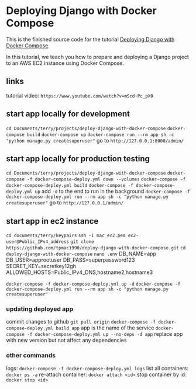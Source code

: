 # Deploying Django with Docker Compose

This is the finished source code for the tutorial [Deploying Django with Docker Compose](https://londonappdeveloper.com/deploying-django-with-docker-compose/).

In this tutorial, we teach you how to prepare and deploying a Django project to an AWS EC2 instance using Docker Compose.

## links
tutorial video: `https://www.youtube.com/watch?v=mScd-Pc_pX0`

## start app locally for development
`cd Documents/terry/projects/deploy-django-with-docker-compose`
`docker-compose build`
`docker-compose up`
`docker-compose run --rm app sh -c "python manage.py createsuperuser"`
go to `http://127.0.0.1:8000/admin/`

## start app locally for production testing
`cd Documents/terry/projects/deploy-django-with-docker-compose`
`docker-compose -f docker-compose-deploy.yml down --volumes`
`docker-compose -f docker-compose-deploy.yml build`
`docker-compose -f docker-compose-deploy.yml up` add `-d` to the end to run in the background
`docker-compose -f docker-compose-deploy.yml run --rm app sh -c "python manage.py createsuperuser"`
go to `http://127.0.0.1/admin/`

## start app in ec2 instance
`cd documents/terry/keypairs`
`ssh -i mac_ec2.pem ec2-user@Public_IPv4_address`
`git clone https://github.com/tpmac1990/deploy-django-with-docker-compose.git`
`cd deploy-django-with-docker-compose`
`nano .env`
DB_NAME=app   
DB_USER=approotuser
DB_PASS=superpassword123
SECRET_KEY=secretkey12gh
ALLOWED_HOSTS=Public_IPv4_DNS,hostname2,hostname3

`docker-compose -f docker-compose-deploy.yml up -d`
`docker-compose -f docker-compose-deploy.yml run --rm app sh -c "python manage.py createsuperuser"`

### updating deployed app
commit changes to github
`git pull origin`
`docker-compose -f docker-compose-deploy.yml build app` app is the name of the service
`docker-compose -f docker-compose-deploy.yml up --no-deps -d app` replace app with new version but not affect any dependencies

### other commands
logs: `docker-compose -f docker-compose-deploy.yml logs`
list all containers: `docker ps -a`
re-attach container: `docker attach <id>`
stop container by id: `docker stop <id>`

